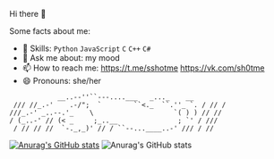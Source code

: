 Hi there 👋

Some facts about me:
- 💼 Skills: `Python` `JavaScript` `C` `C++` `C#`
- 💬 Ask me about: my mood
- 📫 How to reach me: https://t.me/sshotme https://vk.com/sh0tme
- 😄 Pronouns: she/her

```
            __..--''``---....___   _..._    __
 /// //_.-'    .-/";  `        ``<._  ``.''_ `. / // /
///_.-' _..--.'_    \                    `( ) ) // //
/ (_..-' // (< _     ;_..__               ; `' / ///
 / // // //  `-._,_)' // / ``--...____..-' /// / //
```

[![Anurag's GitHub stats](https://github-readme-stats.vercel.app/api?username=shotmee)](https://github.com/anuraghazra/github-readme-stats)
![Anurag's GitHub stats](https://github-readme-stats.vercel.app/api?username=shotmee&show=reviews,discussions_started,discussions_answered,prs_merged,prs_merged_percentage)